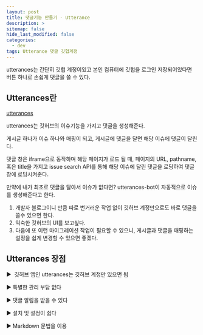 ```yaml
---
layout: post
title: 댓글기능 만들기 - Utterance
description: >
sitemap: false
hide_last_modified: false
categories:
  - dev
tags: Utterance 댓글 깃헙계정
---
```

utterances는 간단히 깃헙 계정이있고 본인 컴퓨터에 깃헙을 로그인 저장되어있다면 버튼 하나로 손쉽게 댓글을 쓸 수 있다.

## Utterances란

[utterances](https://utteranc.es/)

utterances는 깃허브의 이슈기능을 가지고 댓글을 생성해준다.

게시글 하나가 이슈 하나와 매핑이 되고, 게시글에 댓글을 달면 해당 이슈에 댓글이 달린다.

댓글 창은 iframe으로 동작하며 해당 페이지가 로드 될 때, 페이지의 URL, pathname, 혹은 title을 가지고 issue search API를 통해 해당 이슈에 달린 댓글을 로딩하여 댓글 창에 로딩시켜준다.

만약에 내가 최초로 댓글을 달아서 이슈가 없다면? utterances-bot이 자동적으로 이슈를 생성해준다고 한다.

1. 개발자 블로그이니 만큼 따로 번거러운 작업 없이 깃허브 계정만으로도 바로 댓글을 쓸수 있으면 한다.
2. 익숙한 깃허브의 UI를 보고싶다.
3. 다음에 또 이런 마이그레이션 작업이 필요할 수 있으니, 게시글과 댓글을 매핑하는 설정을 쉽게 변경할 수 있으면 좋겠다.


## Utterances 장점

▶  깃허브 앱인 utterances는 깃허브 계정만 있으면 됨

▶ 특별한 관리 부담 없다

▶ 댓글 알림을 받을 수 있다

▶ 설치 및 설정이 쉽다

▶ Markdown 문법을 이용

